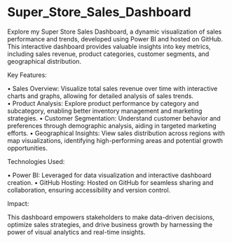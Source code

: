 # Super_Store_Sales_Dashboard
Explore my Super Store Sales Dashboard, a dynamic visualization of sales performance and trends, developed using Power BI and hosted on GitHub. 
This interactive dashboard provides valuable insights into key metrics, including sales revenue, product categories, customer segments, and geographical distribution.

Key Features:

• Sales Overview: Visualize total sales revenue over time with interactive charts and graphs, allowing for detailed analysis of sales trends.       
• Product Analysis: Explore product performance by category and subcategory, enabling better inventory management and marketing strategies.
• Customer Segmentation: Understand customer behavior and preferences through demographic analysis, aiding in targeted marketing efforts.
• Geographical Insights: View sales distribution across regions with map visualizations, identifying high-performing areas and potential growth opportunities.

Technologies Used:

• Power BI: Leveraged for data visualization and interactive dashboard creation.
• GitHub Hosting: Hosted on GitHub for seamless sharing and collaboration, ensuring accessibility and version control.

Impact:

This dashboard empowers stakeholders to make data-driven decisions, optimize sales strategies, and drive business growth by harnessing the power of visual analytics and real-time insights.
